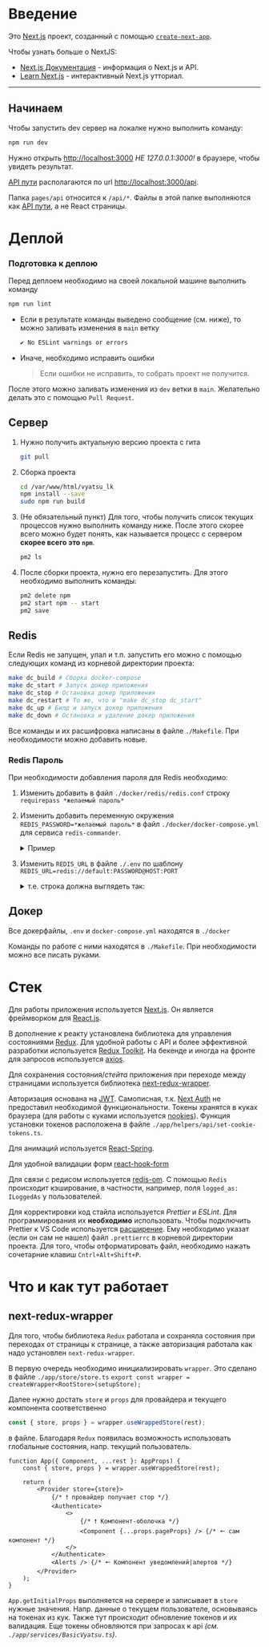 # Введение

Это [Next.js](https://nextjs.org/) проект, созданный с помощью [`create-next-app`](https://github.com/vercel/next.js/tree/canary/packages/create-next-app).

Чтобы узнать больше о NextJS:

- [Next.js Документация](https://nextjs.org/docs) - информация о Next.js и API.
- [Learn Next.js](https://nextjs.org/learn) - интерактивный Next.js утториал.

---

## Начинаем

Чтобы запустить dev сервер на локалке нужно выполнить команду:

```bash
npm run dev
```

Нужно открыть [http://localhost:3000](http://localhost:3000) _НЕ 127.0.0.1:3000!_ в браузере, чтобы увидеть результат.

[API пути](https://nextjs.org/docs/api-routes/introduction) располагаются по url [http://localhost:3000/api](http://localhost:3000/api).

Папка `pages/api` относится к `/api/*`. Файлы в этой папке выполняются как [API пути](https://nextjs.org/docs/api-routes/introduction), а не React страницы.

# Деплой

### Подготовка к деплою

Перед деплоем необходимо на своей локальной машине выполнить команду

```bash
npm run lint
```

- Если в результате команды выведено сообщение (см. ниже), то можно заливать изменения в `main` ветку

  ```bash
  ✔ No ESLint warnings or errors
  ```

- Иначе, необходимо исправить ошибки
  > Если ошибки не исправить, то собрать проект не получится.

После этого можно заливать изменения из `dev` ветки в `main`. Желательно делать это с помощью `Pull Request`.

## Сервер

1. Нужно получить актуальную версию проекта с гита

   ```bash
   git pull
   ```

2. Сборка проекта

   ```bash
   cd /var/www/html/vyatsu_lk
   npm install --save
   sudo npm run build
   ```

3. (Не обязательный пункт) Для того, чтобы получить список текущих процессов нужно выполнить команду ниже. После этого скорее всего можно будет понять, как называется процесс с сервером **скорее всего это `npm`**.

   ```bash
   pm2 ls
   ```

4. После сборки проекта, нужно его перезапустить. Для этого необходимо выполнить команды:

   ```bash
   pm2 delete npm
   pm2 start npm -- start
   pm2 save
   ```

## Redis

Если Redis не запущен, упал и т.п. запустить его можно с помощью следующих команд из корневой директории проекта:

```bash
make dc_build # Сборка docker-compose
make dc_start # Запуск докер приложения
make dc_stop # Остановка докер приложения
make dc_restart # То же, что и "make dc_stop dc_start"
make dc_up # Билд и запуск докер приложения
make dc_down # Остановка и удаление докер приложения
```

Все команды и их расшифровка написаны в файле `./Makefile`. При необходимости можно добавить новые.

### Redis Пароль

При необходимости добавления пароля для Redis необходимо:

1. Изменить добавить в файл `./docker/redis/redis.conf` строку `requirepass *желаемый пароль*`
2. Изменить добавить переменную окружения `REDIS_PASSWORD=*желаемый пароль*` в файл `./docker/docker-compose.yml` для сервиса `redis-commander`.
   <details> 
     <summary>Пример </summary>

   ```yaml
   ---
   redis-commander:
     container_name: redis-commander
     build:
       context: ./../
       dockerfile: ./docker/redis-commander/Dockerfile
     environment:
       - REDIS_HOSTS=lk_redis:redis:${REDIS_PORT}
       - REDIS_PASSWORD=12345 # <--- пароль
     ports:
       - ${COMMANDER_PORT}:8081
     restart: always
   ```

   </details>

3. Изменить `REDIS_URL` в файле `./.env` по шаблону `REDIS_URL=redis://default:PASSWORD@HOST:PORT`
   <details> 
     <summary>т.е. строка должна выглядеть так: </summary>

   ```
   ...
   REDIS_URL=redis://default:*PASSWORD*@127.0.0.1:6379
   ...
   ```

   </details>

## Докер

Все докерфайлы, `.env` и `docker-compose.yml` находятся в `./docker`

Команды по работе с ними находятся в `./Makefile`. При необходимости можно все писать руками.

# Стек

Для работы приложения используется [Next.js](https://nextjs.org/). Он является фреймворком для [React.js](https://reactjs.org/).

В дополнение к реакту установлена библиотека для управления состояниями [Redux](https://redux.js.org/). Для удобной работы с API и более эффективной разработки используется [Redux Toolkit](https://redux-toolkit.js.org/). На бекенде и иногда на фронте для запросов используется [axios](https://axios-http.com/docs/intro).

Для сохранения состояния/_стейта_ приложения при переходе между страницами используется библиотека [next-redux-wrapper](https://github.com/kirill-konshin/next-redux-wrapper).

Авторизация основана на [JWT](https://jwt.io/). Самописная, т.к. [Next Auth](https://next-auth.js.org/) не предоставил необходимой функциональности. Токены хранятся в куках браузера (для работы с куками используется [nookies](https://github.com/maticzav/nookies)). Функция установки токенов расположена в файле `./app/helpers/api/set-cookie-tokens.ts`.

Для анимаций используется [React-Spring](https://www.react-spring.dev/).

Для удобной валидации форм [react-hook-form](https://react-hook-form.com/)

Для связи с редисом используется [redis-om](https://redis.io/docs/stack/get-started/tutorials/stack-node/). С помощью `Redis` происходит кэширование, в частности, например, поля `logged_as: ILoggedAs` у пользователей.

Для корректировки код стайла используется _Prettier_ и _ESLint_. Для программирования их **необходимо** использовать. Чтобы подключить Prettier к VS Code используется [расширение](https://marketplace.visualstudio.com/items?itemName=esbenp.prettier-vscode). Ему необходимо указат (если он сам не нашел) файл `.prettierrc` в корневой директории проекта. Для того, чтобы отформатировать файл, необходимо нажать сочетарние клавиш `Cntrl+Alt+Shift+P`.

# Что и как тут работает

## next-redux-wrapper

Для того, чтобы библиотека `Redux` работала и сохраняла состояния при переходах от страницы к странице, а также авторизация работала как надо установлен `next-redux-wrapper`.

В первую очередь необходимо инициализировать `wrapper`. Это сделано в файле `./app/store/store.ts`
`export const wrapper = createWrapper<RootStore>(setupStore);`

Далее нужно достать `store` и `props` для провайдера и текущего компонента соответственно

```ts
const { store, props } = wrapper.useWrappedStore(rest);
```

в файле. Благодаря `Redux` появилась возможность использовать глобальные состояния, напр. текущий пользователь.

```tsx
function App({ Component, ...rest }: AppProps) {
	const { store, props } = wrapper.useWrappedStore(rest);

	return (
		<Provider store={store}>
			{/* 🠕 провайдер получает стор */}
			<Authenticate>
				<>
					{/* 🠕 Компонент-оболочка */}
					<Component {...props.pageProps} /> {/* 🠔 сам компонент */}
				</>
			</Authenticate>
			<Alerts /> {/* 🠔 Компонент уведомлений|алертов */}
		</Provider>
	);
}
```

`App.getInitialProps` выполняется на сервере и записывает в `store` нужные значения. Напр. данные о текущем пользователе, основываясь на токенах из кук. Также тут происходит обновление токенов и их валидация. Еще токены обновляются при запросах к api _(см. `./app/services/BasicVyatsu.ts`)_.
